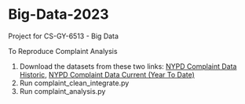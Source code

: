 # Big-Data-2023
Project for CS-GY-6513 - Big Data 


To Reproduce Complaint Analysis
1. Download the datasets from these two links: 
    [NYPD Complaint Data Historic](https://data.cityofnewyork.us/Public-Safety/NYPD-Complaint-Data-Historic/qgea-i56i), 
    [NYPD Complaint Data Current (Year To Date)](https://data.cityofnewyork.us/Public-Safety/NYPD-Complaint-Data-Current-Year-To-Date-/5uac-w243)
2. Run complaint_clean_integrate.py
3. Run complaint_analysis.py
